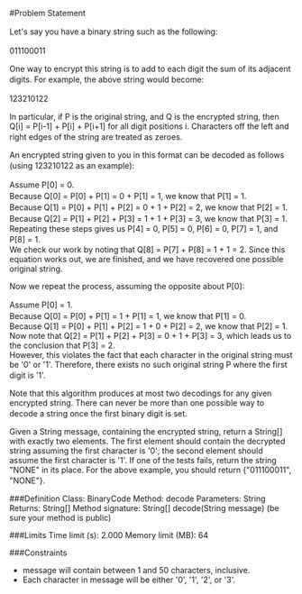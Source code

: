 #Problem Statement 

Let's say you have a binary string such as the following:　　

011100011　　

One way to encrypt this string is to add to each digit the sum of its adjacent digits. For example, the above string would become:　　

123210122　　

In particular, if P is the original string, and Q is the encrypted string, then Q[i] = P[i-1] + P[i] + P[i+1] for all digit positions i. Characters off the left and right edges of the string are treated as zeroes.　　

An encrypted string given to you in this format can be decoded as follows (using 123210122 as an example): 　　

Assume P[0] = 0.　　       
Because Q[0] = P[0] + P[1] = 0 + P[1] = 1, we know that P[1] = 1.　　    
Because Q[1] = P[0] + P[1] + P[2] = 0 + 1 + P[2] = 2, we know that P[2] = 1.　　    
Because Q[2] = P[1] + P[2] + P[3] = 1 + 1 + P[3] = 3, we know that P[3] = 1.　　   
Repeating these steps gives us P[4] = 0, P[5] = 0, P[6] = 0, P[7] = 1, and P[8] = 1.　　   
We check our work by noting that Q[8] = P[7] + P[8] = 1 + 1 = 2. Since this equation works out, we are finished, and we have recovered one possible original string.  

Now we repeat the process, assuming the opposite about P[0]:          

Assume P[0] = 1.　　            
Because Q[0] = P[0] + P[1] = 1 + P[1] = 1, we know that P[1] = 0.　　              
Because Q[1] = P[0] + P[1] + P[2] = 1 + 0 + P[2] = 2, we know that P[2] = 1.               
Now note that Q[2] = P[1] + P[2] + P[3] = 0 + 1 + P[3] = 3, which leads us to the conclusion that P[3] = 2.     
However, this violates the fact that each character in the original string must be '0' or '1'. Therefore, there exists no such original string P where the first digit is '1'.　　

Note that this algorithm produces at most two decodings for any given encrypted string. There can never be more than one possible way to decode a string once the first binary digit is set.　　

Given a String message, containing the encrypted string, return a String[] with exactly two elements. The first element should contain the decrypted string assuming the first character is '0'; the second element should assume the first character is '1'. If one of the tests fails, return the string "NONE" in its place. For the above example, you should return {"011100011", "NONE"}.　　
 
###Definition 
    Class: BinaryCode 
    Method: decode 
    Parameters: String 
    Returns: String[] 
    Method signature: String[] decode(String message) 
    (be sure your method is public) 
 
###Limits 
				Time limit (s): 2.000 
				Memory limit (MB): 64 
 
###Constraints 
- message will contain between 1 and 50 characters, inclusive. 
- Each character in message will be either '0', '1', '2', or '3'. 

